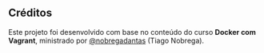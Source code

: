 ## Créditos

Este projeto foi desenvolvido com base no conteúdo do curso **Docker com Vagrant**, ministrado por [@nobregadantas](https://github.com/nobregadantas) (Tiago Nobrega).
